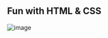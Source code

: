 Fun with HTML & CSS
-------------------------------------------------------------------------------------------------------
<!-- # Documentation of JavaScript
------------------------
Why do we need JavaScript
-------------------------
1. Static content can be rendered using HTML & CSS
2. But to make interactive or dynamic web content we need JS
3. AJAX Calls or Manipulating the DOM
In Javascript, several data types are supported, such as Boolean, Number, String, Object, Null, and Undefined.
var name = null; // null example
var name; //undefined
------------------------------
JS is Dynamic type-- single variable can be used in different types  -->

![image](https://user-images.githubusercontent.com/98251620/222801052-995255e7-5a7a-4cc9-bbea-f8e2b510357c.png)

